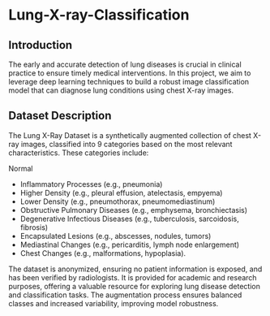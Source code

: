 # Lung-X-ray-Classification

## Introduction
The early and accurate detection of lung diseases is crucial in clinical practice to ensure timely medical interventions. In this project, we aim to leverage deep learning techniques to build a robust image classification model that can diagnose lung conditions using chest X-ray images.

## Dataset Description
The Lung X-Ray Dataset is a synthetically augmented collection of chest X-ray images, classified into 9 categories based on the most relevant characteristics. These categories include:

Normal
- Inflammatory Processes (e.g., pneumonia)
- Higher Density (e.g., pleural effusion, atelectasis, empyema)
- Lower Density (e.g., pneumothorax, pneumomediastinum)
- Obstructive Pulmonary Diseases (e.g., emphysema, bronchiectasis)
- Degenerative Infectious Diseases (e.g., tuberculosis, sarcoidosis, fibrosis)
- Encapsulated Lesions (e.g., abscesses, nodules, tumors)
- Mediastinal Changes (e.g., pericarditis, lymph node enlargement)
- Chest Changes (e.g., malformations, hypoplasia).

The dataset is anonymized, ensuring no patient information is exposed, and has been verified by radiologists. It is provided for academic and research purposes, offering a valuable resource for exploring lung disease detection and classification tasks. The augmentation process ensures balanced classes and increased variability, improving model robustness.
